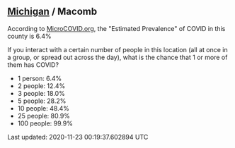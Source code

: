 
## [Michigan](/united-states/michigan) / Macomb

According to [MicroCOVID.org](http://microcovid.org),
the "Estimated Prevalence" of COVID in this county is 6.4%

If you interact with a certain number of people in this location
(all at once in a group, or spread out across the day), what is the chance that
1 or more of them has COVID?

- 1 person: 6.4%
- 2 people: 12.4%
- 3 people: 18.0%
- 5 people: 28.2%
- 10 people: 48.4%
- 25 people: 80.9%
- 100 people: 99.9%

Last updated: 2020-11-23 00:19:37.602894 UTC
